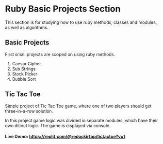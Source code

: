 # Ruby Basic Projects Section

This section is for studying how to use ruby methods, classes and modules, as well as algorithms.

## Basic Projects 

First small projects are scoped on using ruby methods.

1. Caesar Cipher
2. Sub Strings
3. Stock Picker
4. Bubble Sort

## Tic Tac Toe

Simple project of Tic Tac Toe game, where one of two players should get three-in-a-row solution.

In this project game logic was divided in separate modules, which have their own ditinct logic. 
The game is displayed via console.
#### Live Demo: https://replit.com/@redockirtap/tictactoe?v=1
